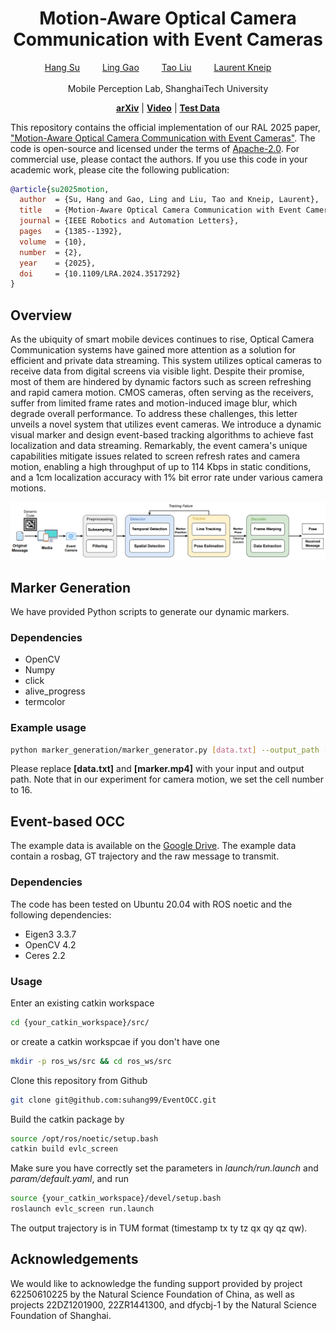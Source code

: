 <h1 align="center">Motion-Aware Optical Camera Communication with Event Cameras</h1>

<p align="center">
    <a href="https://suhang99.github.io/">Hang Su</a> &emsp;&emsp; 
    <a href="https://www.linkedin.com/in/mgaoling/">Ling Gao</a> &emsp;&emsp;
    <a href="https://www.linkedin.com/in/tao-liu-747327337/">Tao Liu</a> &emsp;&emsp;
    <a href="https://mpl.sist.shanghaitech.edu.cn/Director.html">Laurent Kneip</a> &emsp;&emsp;
</p>

<p align="center">
    <sup></sup>Mobile Perception Lab,
    <sup></sup>ShanghaiTech University
</p>

<p align="center">
    <!-- <a href="https://github.com/suhang99/EventOCC"><strong>Code</strong></a> | -->
    <a href="https://arxiv.org/pdf/2412.00816"><strong>arXiv</strong></a> |
    <a href="https://drive.google.com/file/d/1BW0kNI5JXVr535Ei5K5R-rVW_kXT2v6q/view?usp=sharing"><strong>Video</strong></a> | 
    <a href="https://drive.google.com/file/d/1AN-MyGDBzKnodQiOJwfY-3UyuNw-aiyB/view?usp=sharing"><strong>Test Data</strong></a>
</p>

This repository contains the official implementation of our RAL 2025 paper, ["Motion-Aware Optical Camera Communication with Event Cameras"](https://ieeexplore.ieee.org/abstract/document/10797688). The code is open-source and licensed under the terms of [Apache-2.0](https://github.com/suhang99/EventOCC/blob/main/LICENSE). For commercial use, please contact the authors. If you use this code in your academic work, please cite the following publication:

```bibtex
@article{su2025motion,
  author  = {Su, Hang and Gao, Ling and Liu, Tao and Kneip, Laurent},
  title   = {Motion-Aware Optical Camera Communication with Event Cameras},
  journal = {IEEE Robotics and Automation Letters},
  pages   = {1385--1392},
  volume  = {10},
  number  = {2},
  year    = {2025},
  doi     = {10.1109/LRA.2024.3517292}
}
```



## Overview

As the ubiquity of smart mobile devices continues to rise, Optical Camera Communication systems have gained more attention as a solution for efficient and private data streaming. This system utilizes optical cameras to receive data from digital screens via visible light. Despite their promise, most of them are hindered by dynamic factors such as screen refreshing and rapid camera motion. CMOS cameras, often serving as the receivers, suffer from limited frame rates and motion-induced image blur, which degrade overall performance. To address these challenges, this letter unveils a novel system that utilizes event cameras. We introduce a dynamic visual marker and design event-based tracking algorithms to achieve fast localization and data streaming. Remarkably, the event camera's unique capabilities mitigate issues related to screen refresh rates and camera motion, enabling a high throughput of up to 114 Kbps in static conditions, and a 1cm localization accuracy with 1% bit error rate under various camera motions.

<p align="center">
    <img src="assets/overview.png">
</p>

## Marker Generation
We have provided Python scripts to generate our dynamic markers.
### Dependencies
- OpenCV
- Numpy
- click
- alive_progress
- termcolor

### Example usage
```bash
python marker_generation/marker_generator.py [data.txt] --output_path [marker.mp4] --cell 16 --fps 60 --duration 30 
```
Please replace **[data.txt]** and **[marker.mp4]** with your input and output path. Note that in our experiment for camera motion, we set the cell number to 16.

## Event-based OCC

The example data is available on the [Google Drive](https://drive.google.com/file/d/1AN-MyGDBzKnodQiOJwfY-3UyuNw-aiyB/view?usp=sharing). The example data contain a rosbag, GT trajectory and the raw message to transmit.

### Dependencies 
The code has been tested on Ubuntu 20.04 with ROS noetic and the following dependencies:
- Eigen3 3.3.7
- OpenCV 4.2
- Ceres 2.2

### Usage

Enter an existing catkin workspace
``` bash
cd {your_catkin_workspace}/src/
```
or create a catkin workspcae if you don't have one
``` bash
mkdir -p ros_ws/src && cd ros_ws/src
```
Clone this repository from Github
``` bash
git clone git@github.com:suhang99/EventOCC.git
```
Build the catkin package by
``` bash
source /opt/ros/noetic/setup.bash
catkin build evlc_screen
```
Make sure you have correctly set the parameters in *launch/run.launch* and *param/default.yaml*, and run
``` bash
source {your_catkin_workspace}/devel/setup.bash
roslaunch evlc_screen run.launch
```
The output trajectory is in TUM format (timestamp tx ty tz qx qy qz qw).

## Acknowledgements

We would like to acknowledge the funding support provided by project 62250610225 by the Natural Science Foundation of China, as well as projects 22DZ1201900, 22ZR1441300, and dfycbj-1 by the Natural Science Foundation of Shanghai.